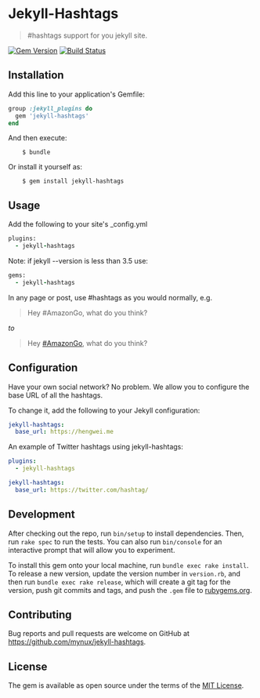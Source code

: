 # Jekyll-Hashtags

>#hashtags support for you jekyll site. 

[![Gem Version](https://badge.fury.io/rb/jekyll-hashtags.svg)](http://badge.fury.io/rb/jekyll-hashtags)
[![Build Status](https://travis-ci.com/mynux/jekyll-hashtags.svg?branch=master)](https://travis-ci.com/mynux/jekyll-hashtags)

## Installation

Add this line to your application's Gemfile:

```ruby
group :jekyll_plugins do
  gem 'jekyll-hashtags'
end
```

And then execute:
```shell
    $ bundle
```
Or install it yourself as:
```shell
    $ gem install jekyll-hashtags
```
## Usage


Add the following to your site's _config.yml

```ruby
plugins:
  - jekyll-hashtags
```

Note: if jekyll --version is less than 3.5 use:

```ruby
gems:
  - jekyll-hashtags
```  
In any page or post, use #hashtags as you would normally, e.g.

>  Hey #AmazonGo, what do you think?

*to*

> Hey <a href="/tags/AmazonGo" target="_blank" class="hashtag">#AmazonGo</a>, what do you think?

## Configuration

Have your own social network? No problem. We allow you to configure the base URL of all the hashtags.

To change it, add the following to your Jekyll configuration:

```yml
jekyll-hashtags:
  base_url: https://hengwei.me
```

An example of Twitter hashtags using jekyll-hashtags:

```yml
plugins:
  - jekyll-hashtags

jekyll-hashtags:
  base_url: https://twitter.com/hashtag/
```

## Development

After checking out the repo, run `bin/setup` to install dependencies. Then, run `rake spec` to run the tests. You can also run `bin/console` for an interactive prompt that will allow you to experiment.

To install this gem onto your local machine, run `bundle exec rake install`. To release a new version, update the version number in `version.rb`, and then run `bundle exec rake release`, which will create a git tag for the version, push git commits and tags, and push the `.gem` file to [rubygems.org](https://rubygems.org).

## Contributing

Bug reports and pull requests are welcome on GitHub at https://github.com/mynux/jekyll-hashtags.

## License

The gem is available as open source under the terms of the [MIT License](https://opensource.org/licenses/MIT).
